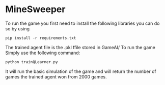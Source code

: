 # MineSweeper

To run the game you first need to install the following libraries you can do so by using
```
pip install -r requirements.txt
```
The trained agent file is the .pkl ffile stored in GameAI/
To run the game Simply use the following command:
```
python trainQLearner.py
```

It will run the basic simulation of the game and will return the number of games the trained agent won
from 2000 games.
